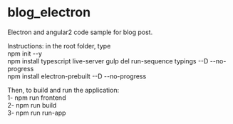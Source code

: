 ﻿# blog_electron
Electron and angular2 code sample for blog post.<br>

Instructions:
in the root folder, type<br>
npm init --y<br>
npm install typescript live-server gulp del run-sequence typings --D --no-progress<br>
npm install electron-prebuilt --D --no-progress<br>

Then, to build and run the application:<br>
1- npm run frontend<br>
2- npm run build<br>
3- npm run run-app<br>
